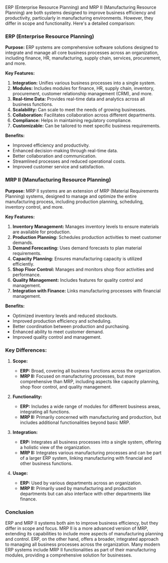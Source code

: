 ERP (Enterprise Resource Planning) and MRP II (Manufacturing Resource Planning) are both systems designed to improve business efficiency and productivity, particularly in manufacturing environments. However, they differ in scope and functionality. Here's a detailed comparison:

### ERP (Enterprise Resource Planning)

**Purpose:** 
ERP systems are comprehensive software solutions designed to integrate and manage all core business processes across an organization, including finance, HR, manufacturing, supply chain, services, procurement, and more.

**Key Features:**
1. **Integration:** Unifies various business processes into a single system.
2. **Modules:** Includes modules for finance, HR, supply chain, inventory, procurement, customer relationship management (CRM), and more.
3. **Real-time Data:** Provides real-time data and analytics across all business functions.
4. **Scalability:** Can scale to meet the needs of growing businesses.
5. **Collaboration:** Facilitates collaboration across different departments.
6. **Compliance:** Helps in maintaining regulatory compliance.
7. **Customizable:** Can be tailored to meet specific business requirements.

**Benefits:**
- Improved efficiency and productivity.
- Enhanced decision-making through real-time data.
- Better collaboration and communication.
- Streamlined processes and reduced operational costs.
- Improved customer service and satisfaction.

### MRP II (Manufacturing Resource Planning)

**Purpose:**
MRP II systems are an extension of MRP (Material Requirements Planning) systems, designed to manage and optimize the entire manufacturing process, including production planning, scheduling, inventory control, and more.

**Key Features:**
1. **Inventory Management:** Manages inventory levels to ensure materials are available for production.
2. **Production Planning:** Schedules production activities to meet customer demands.
3. **Demand Forecasting:** Uses demand forecasts to plan material requirements.
4. **Capacity Planning:** Ensures manufacturing capacity is utilized efficiently.
5. **Shop Floor Control:** Manages and monitors shop floor activities and performance.
6. **Quality Management:** Includes features for quality control and management.
7. **Integration with Finance:** Links manufacturing processes with financial management.

**Benefits:**
- Optimized inventory levels and reduced stockouts.
- Improved production efficiency and scheduling.
- Better coordination between production and purchasing.
- Enhanced ability to meet customer demand.
- Improved quality control and management.

### Key Differences:

1. **Scope:**
   - **ERP:** Broad, covering all business functions across the organization.
   - **MRP II:** Focused on manufacturing processes, but more comprehensive than MRP, including aspects like capacity planning, shop floor control, and quality management.

2. **Functionality:**
   - **ERP:** Includes a wide range of modules for different business areas, integrating all functions.
   - **MRP II:** Primarily concerned with manufacturing and production, but includes additional functionalities beyond basic MRP.

3. **Integration:**
   - **ERP:** Integrates all business processes into a single system, offering a holistic view of the organization.
   - **MRP II:** Integrates various manufacturing processes and can be part of a larger ERP system, linking manufacturing with financial and other business functions.

4. **Usage:**
   - **ERP:** Used by various departments across an organization.
   - **MRP II:** Primarily used by manufacturing and production departments but can also interface with other departments like finance.

### Conclusion

ERP and MRP II systems both aim to improve business efficiency, but they differ in scope and focus. MRP II is a more advanced version of MRP, extending its capabilities to include more aspects of manufacturing planning and control. ERP, on the other hand, offers a broader, integrated approach to managing all business processes across the organization. Many modern ERP systems include MRP II functionalities as part of their manufacturing modules, providing a comprehensive solution for businesses.